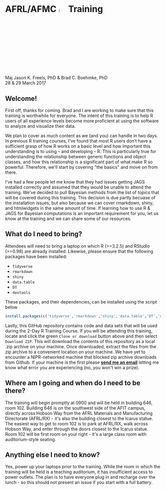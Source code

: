 # AFRL/AFMC <img src="https://www.r-project.org/logo/Rlogo.svg" width="5%"> Training
Maj Jason K. Freels, PhD & Brad C. Boehmke, PhD   
28 & 29 March 2017  

## Welcome!

First off, thanks for coming.  Brad and I are working to make sure that this training is worthwhile for everyone.  The intent of this training is to help R users of all experience levels become more proficient at using the software to analyze and visualize their data.  

We plan to cover as much content as we (and you) can handle in two days.  In previous R training courses, I’ve found that most R users don’t have a sufficient grasp of how R works on a basic level and how important this understanding is to using – and developing – R. This is particularly true for understanding the relationship between generic functions and object classes, and how this relationship is a significant part of what make R so powerful.  Therefore, we'll start by covering "the basics" and move on from there.

I've had a few people let me know that they had issues getting JAGS installed correctly and assumed that they would be unable to attend the training.  We've decided to pull Bayesian methods from the list of topics that will be covered during this training.  This decision is due partly becuase of the installation issues, but also because we can cover rmarkdown, shiny, and htmlwidgets in the same amount of time.  If learning how to use R & JAGS for Bayesian computations is an important requirement for you, let us know at the training and we can share some of our resources. 
 
## What do I need to bring?

Attendees will need to bring a laptop on which R (>=3.2.5) and RStudio (>=0.98) are already installed.  Likewise, please ensure that the following packages have been installed:

- `tidyverse`
- `rmarkdown`
- `shiny`
- `data.table`
- `DT`
- `devtools`

These packages, and their dependencies, can be installed using the script below


```r
install.packages(c('tidyverse','rmarkdown','shiny','data.table','DT','devtools'))
```

Lastly, this GitHub repository contains code and data sets that will be used during the 2-Day R Training Course.  If you will be attending this training, locate and click the green `Clone or download` button above and then select `Download ZIP`.  This will download the contents of this repository as a local .zip archive on your machine.  Once downloaded, extract the files from the zip archive to a convenient location on your machine.  We have yet to encounter a NIPR-networked machine that blocked zip archive downloads from Github.  If your machine is the first please [__send me an email__](mailto:jason.freels@afit.edu) letting me know what error you are experiencing (no, you won't win a prize).

## Where am I going and when do I need to be there?

The training will begin promptly at 0900 and will be held in building 646, room 102.  Building 646 is on the southwest side of the AFIT campus, directly across Hobson Way from the AFRL Materials and Manufacturing Directorate (AFRL/RX) - it's also the building closest to the Icarus statue.  The easiest way to get to room 102 is to park at AFRL/RX, walk across Hobson Way, and enter through the doors closest to the Icarus statue. Room 102 will be first room on your right - it's a large class room with auditorium-style seating.

## Anything else I need to know?

Yes, power up your laptops prior to the training.  While the room in which the training will be held is a teaching auditorium, it has insufficient access to power outlets.  The plan is to have everyone plug in and recharge over the lunch - so this should not present an issue if you start with a full battery.
